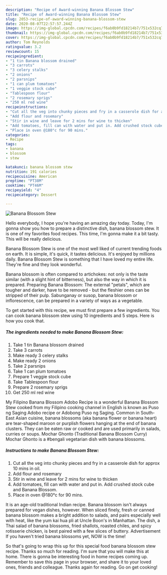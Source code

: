 ```yaml
---
description: "Recipe of Award-winning Banana Blossom Stew"
title: "Recipe of Award-winning Banana Blossom Stew"
slug: 2053-recipe-of-award-winning-banana-blossom-stew
date: 2020-08-07T22:57:57.244Z
image: https://img-global.cpcdn.com/recipes/f6ab0b9fd18214b7/751x532cq70/banana-blossom-stew-recipe-main-photo.jpg
thumbnail: https://img-global.cpcdn.com/recipes/f6ab0b9fd18214b7/751x532cq70/banana-blossom-stew-recipe-main-photo.jpg
cover: https://img-global.cpcdn.com/recipes/f6ab0b9fd18214b7/751x532cq70/banana-blossom-stew-recipe-main-photo.jpg
author: Tom Reynolds
ratingvalue: 3.2
reviewcount: 15
recipeingredient:
- "1 tin Banana blossom drained"
- "3 carrots"
- "3 celery stalks"
- "2 onions"
- "2 parsnips"
- "1 can plum tomatoes"
- "1 veggie stock cube"
- "Tablespoon flour"
- "2 rosemary sprigs"
- "250 ml red wine"
recipeinstructions:
- "Cut all the veg into chunky pieces and fry in a casserole dish for approx 10 mins in oil."
- "Add flour and rosemary"
- "Stir in wine and leave for 2 mins for wine to thicken"
- "Add tomatoes, fill can with water and put in. Add crushed stock cube and Banana Blossom."
- "Place in oven @180°c for 90 mins."
categories:
- Recipe
tags:
- banana
- blossom
- stew

katakunci: banana blossom stew 
nutrition: 191 calories
recipecuisine: American
preptime: "PT38M"
cooktime: "PT46M"
recipeyield: "4"
recipecategory: Dessert

---
```



![Banana Blossom Stew](https://img-global.cpcdn.com/recipes/f6ab0b9fd18214b7/751x532cq70/banana-blossom-stew-recipe-main-photo.jpg)

Hello everybody, I hope you're having an amazing day today. Today, I'm gonna show you how to prepare a distinctive dish, banana blossom stew. It is one of my favorites food recipes. This time, I'm gonna make it a bit tasty. This will be really delicious.

Banana Blossom Stew is one of the most well liked of current trending foods on earth. It is simple, it's quick, it tastes delicious. It's enjoyed by millions daily. Banana Blossom Stew is something that I have loved my entire life. They're fine and they look wonderful.

Banana blossom is often compared to artichokes: not only is the taste similar (with a slight hint of bitterness), but also the way in which it is prepared. Preparing Banana Blossom: The external &#34;petals&#34;, which are tougher and darker, have to be removed - but the fleshier ones can be stripped of their pulp. Sabunganay or susop, banana blossom or inflorescence, can be prepared in a variety of ways as a vegetable.


To get started with this recipe, we must first prepare a few ingredients. You can cook banana blossom stew using 10 ingredients and 5 steps. Here is how you cook that.

<!--inarticleads1-->

##### The ingredients needed to make Banana Blossom Stew:

1. Take 1 tin Banana blossom drained
1. Take 3 carrots
1. Make ready 3 celery stalks
1. Make ready 2 onions
1. Take 2 parsnips
1. Take 1 can plum tomatoes
1. Prepare 1 veggie stock cube
1. Take Tablespoon flour
1. Prepare 2 rosemary sprigs
1. Get 250 ml red wine


My Filipino Banana Blossom Adobo Recipe is a wonderful Banana Blossom Stew cooked from my Filipino cooking channel in English is known as Puso ng Saging Adobo recipe or Adobong Puso ng Saging. Common in South-East Asian cuisine, banana blossoms (aka banana flower or banana heart) are tear-shaped maroon or purplish flowers hanging at the end of banana clusters. They can be eaten raw or cooked and are used primarily in salads, curries or soups. Mochar Ghonto (Traditional Banana Blossom Curry) Mochar Ghonto is a #bengali vegetarian dish with banana blossoms. 

<!--inarticleads2-->

##### Instructions to make Banana Blossom Stew:

1. Cut all the veg into chunky pieces and fry in a casserole dish for approx 10 mins in oil.
1. Add flour and rosemary
1. Stir in wine and leave for 2 mins for wine to thicken
1. Add tomatoes, fill can with water and put in. Add crushed stock cube and Banana Blossom.
1. Place in oven @180°c for 90 mins.


It is an age-old traditional Indian recipe. Banana blossom isn&#39;t always prepared for vegan dishes, however. When sliced finely, fresh or canned banana blossom makes a bright addition to salads, and pairs especially well with heat, like the yum kai hua pli at Uncle Boon&#39;s in Manhattan. The dish, a Thai salad of banana blossoms, fried shallots, roasted chiles, and spicy rotisserie chicken, is best paired with a few slices of buttery. Advertisement If you haven&#39;t tried banana blossoms yet, NOW is the time! 

So that's going to wrap this up for this special food banana blossom stew recipe. Thanks so much for reading. I'm sure that you will make this at home. There is gonna be interesting food in home recipes coming up. Remember to save this page in your browser, and share it to your loved ones, friends and colleague. Thanks again for reading. Go on get cooking!
